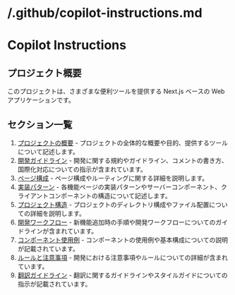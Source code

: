 # /.github/copilot-instructions.md

# Copilot Instructions

## プロジェクト概要

このプロジェクトは、さまざまな便利ツールを提供する Next.js ベースの Web アプリケーションです。

## セクション一覧

1. [プロジェクトの概要](copilot-instructions/01-project-overview.md) - プロジェクトの全体的な概要や目的、提供するツールについて記述します。
2. [開発ガイドライン](copilot-instructions/02-development-guidelines.md) - 開発に関する規約やガイドライン、コメントの書き方、国際化対応についての指示が含まれています。
3. [ページ構成](copilot-instructions/03-page-structure.md) - ページ構成やルーティングに関する詳細を説明します。
4. [実装パターン](copilot-instructions/04-implementation-patterns.md) - 各機能ページの実装パターンやサーバーコンポーネント、クライアントコンポーネントの構造について記述します。
5. [プロジェクト構造](copilot-instructions/05-project-structure.md) - プロジェクトのディレクトリ構成やファイル配置についての詳細を説明します。
6. [開発ワークフロー](copilot-instructions/06-development-workflow.md) - 新機能追加時の手順や開発ワークフローについてのガイドラインが含まれています。
7. [コンポーネント使用例](copilot-instructions/07-component-usage.md) - コンポーネントの使用例や基本構成についての説明が記載されています。
8. [ルールと注意事項](copilot-instructions/08-rules-and-notes.md) - 開発における注意事項やルールについての詳細が含まれています。
9. [翻訳ガイドライン](copilot-instructions/09-translation-guidelines.md) - 翻訳に関するガイドラインやスタイルガイドについての指示が記載されています。